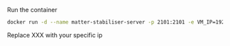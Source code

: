 Run the container
```bash
docker run -d --name matter-stabiliser-server -p 2101:2101 -e VM_IP=192.168.100.XXX jzeladmin2006/m321-matter-stabiliser-server
```
Replace XXX with your specific ip

